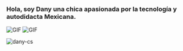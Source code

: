 ### Hola, soy Dany una chica apasionada por la tecnología y autodidacta Mexicana.

<img alt="GIF" src = "https://media.giphy.com/media/ln7z2eWriiQAllfVcn/giphy.gif" />
<img alt="GIF" src="https://media.giphy.com/media/iFmw13LV1hHhViPPWz/giphy.gif" />

![dany-cs](https://github-readme-stats.vercel.app/api?username=dany-cs&show_icons=true&theme=radical)

<!--
**dany-cs/dany-cs** is a ✨ _special_ ✨ repository because its `README.md` (this file) appears on your GitHub profile.

Here are some ideas to get you started:

- 🔭 I’m currently working on ...
- 🌱 I’m currently learning ...
- 👯 I’m looking to collaborate on ...
- 🤔 I’m looking for help with ...
- 💬 Ask me about ...
- 📫 How to reach me: ...
- 😄 Pronouns: ...
- ⚡ Fun fact: ...
-->
 
